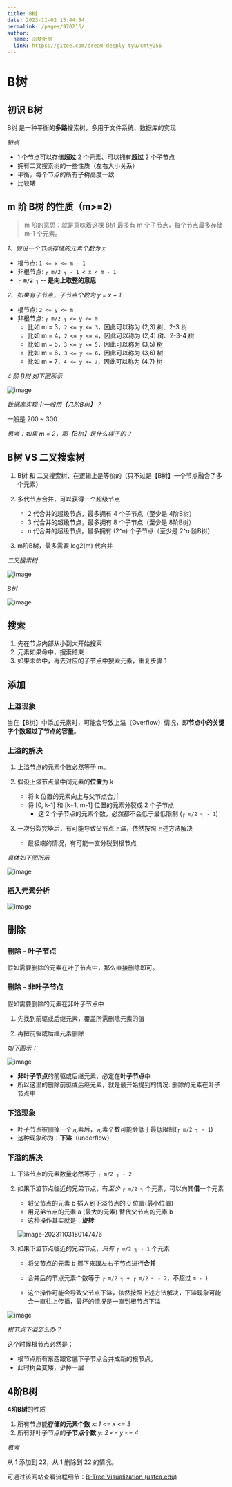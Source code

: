```yaml
---
title: B树
date: 2023-11-02 15:44:54
permalink: /pages/970216/
author: 
  name: 沉梦听雨
  link: https://gitee.com/dream-deeply-tyu/cmty256
---
```

# B树

## 初识 B树

B树 是一种平衡的**多路**搜索树，多用于文件系统、数据库的实现

*特点*

- 1 个节点可以存储**超过** 2 个元素、可以拥有**超过** 2 个子节点
- 拥有二叉搜索树的一些性质（左右大小关系）
- 平衡，每个节点的所有子树高度一致
- 比较矮

## m 阶 B树 的性质（m>=2)

> m 阶的意思：就是意味着这棵 B树 最多有 m 个子节点，每个节点最多存储 m-1 个元素。

*1、假设一个节点存储的元素个数为 x*

- 根节点: `1 <= x <= m - 1`
- 非根节点: `┌ m/2 ┐ - 1 < x < m - 1`
- **`┌ m/2 ┐` -- 是向上取整的意思**

*2、如果有子节点，子节点个数为 y = x + 1*

- 根节点: `2 <= y <= m`
- 非根节点: `┌ m/2 ┐ <= y <= m`
  - 比如 m = 3，`2 <= y <= 3`，因此可以称为 (2,3) 树、2-3 树
  - 比如 m = 4，`2 <= y <= 4`，因此可以称为 (2,4) 树、2-3-4 树
  - 比如 m = 5，`3 <= y <= 5`，因此可以称为 (3,5) 树
  - 比如 m = 6，`3 <= y <= 6`，因此可以称为 (3,6) 树
  - 比如 m = 7，`4 <= y <= 7`，因此可以称为 (4,7) 树

*4 阶 B树 如下图所示*

![image](https://jsd.cdn.zzko.cn/gh/cmty256/imgs-blog@main/basics/image.bdx7egi3h0o.webp)

*数据库实现中一般用【几阶B树】？*

一般是 200 ~ 300

*思考：如果 m = 2，那【B树】是什么样子的？*

## B树 VS 二叉搜索树

1. B树 和 二又搜索树，在逻辑上是等价的（只不过是【B树】一个节点融合了多个元素）

2. 多代节点合并，可以获得一个超级节点
   - 2 代合并的超级节点，最多拥有 4 个子节点（至少是 4阶B树）
   - 3 代合并的超级节点，最多拥有 8 个子节点（至少是 8阶B树）
   - n 代合并的超级节点，最多拥有 (2^n) 个子节点（至少是 2^n 阶B树）
3. m阶B树，最多需要 log2(m) 代合并



*二叉搜索树*

![image](https://jsd.cdn.zzko.cn/gh/cmty256/imgs-blog@main/basics/image.14ire6wq0q4g.webp)

*B树*

![image](https://jsd.cdn.zzko.cn/gh/cmty256/imgs-blog@main/basics/image.2qhwhkleth00.webp)

## 搜索

1. 先在节点内部从小到大开始搜索
2. 元素如果命中，搜索结束
3. 如果未命中，再去对应的子节点中搜索元素，重复步骤 1

## 添加

### 上溢现象

当在【B树】中添加元素时，可能会导致上溢（Overflow）情况，即**节点中的关键字个数超过了节点的容量**。

### 上溢的解决

1. 上溢节点的元素个数必然等于 m。

2. 假设上溢节点最中间元素的**位置**为 k
   - 将 k 位置的元素向上与父节点合并
   - 将 [0, k-1] 和 [k+1, m-1] 位置的元素分裂成 2 个子节点
     - 这 2 个子节点的元素个数，必然都不会低于最低限制 (`┌ m/2 ┐ - 1`)

3. 一次分裂完毕后，有可能导致父节点上溢，依然按照上述方法解决
   - 最极端的情况，有可能一直分裂到根节点

*具体如下图所示*

![image](https://jsd.cdn.zzko.cn/gh/cmty256/imgs-blog@main/images/image.5ktcbq5cgxo0.webp)

### 插入元素分析

![image](https://jsd.cdn.zzko.cn/gh/cmty256/imgs-blog@main/images/image.3tawr0tpjy40.webp)

## 删除

### 删除 - 叶子节点

假如需要删除的元素在叶子节点中，那么直接删除即可。

### 删除 - 非叶子节点

假如需要删除的元素在非叶子节点中

1. 先找到前驱或后继元素，覆盖所需删除元素的值

2. 再把前驱或后继元素删除

*如下图示：*

![image](https://jsd.cdn.zzko.cn/gh/cmty256/imgs-blog@main/images/image.74119nw0ac80.webp)

- **非叶子节点**的前驱或后继元素，必定在**叶子节点**中
- 所以这里的删除前驱或后继元素，就是最开始提到的情况: 删除的元素在叶子节点中

### 下溢现象

- 叶子节点被删掉一个元素后，元素个数可能会低于最低限制(`┌ m/2 ┐ - 1`)
- 这种现象称为：**下溢**（underflow）

### 下溢的解决

1. 下溢节点的元素数量必然等于 `┌ m/2 ┐ - 2`

2. 如果下溢节点临近的兄弟节点，有*至少* `┌ m/2 ┐` 个元素，可以向其**借**一个元素

   - 将父节点的元素 b 插入到下溢节点的 0 位置(最小位置)
   - 用兄弟节点的元素 a (最大的元素) 替代父节点的元素 b 
   - 这种操作其实就是：**旋转**

   ![image-20231103180147476](https://jsd.cdn.zzko.cn/gh/cmty256/imgs-blog@main/basics/image-20231103180147476.h3t6ljlt7z4.webp)

3. 如果下溢节点临近的兄弟节点，*只有* `┌ m/2 ┐ - 1` 个元素

   - 将父节点的元素 b 挪下来跟左右子节点进行**合并**
   - 合并后的节点元素个数等于 `┌ m/2 ┐ + ┌ m/2 ┐ - 2`，不超过 `m - 1`

   - 这个操作可能会导致父节点下溢，依然按照上述方法解决，下溢现象可能会一直往上传播，最坏的情况是一直到根节点下溢 

![image](https://jsd.cdn.zzko.cn/gh/cmty256/imgs-blog@main/images/image.4pan5l0305u0.webp)

*根节点下溢怎么办？*

这个时候根节点必然是：

- 根节点所有东西跟它底下子节点合并成新的根节点。
- 此时树会变矮，少掉一层

## 4阶B树

**4阶B树**的性质

1. 所有节点能**存储的元素个数** x: *1 <= x <= 3*
2. 所有非叶子节点的**子节点个数** y: *2 <= y <= 4*

*思考*

从 1 添加到 22，从 1 删除到 22 的情况。

可通过该网站查看流程细节：[B-Tree Visualization (usfca.edu)](https://www.cs.usfca.edu/~galles/visualization/BTree.html)
